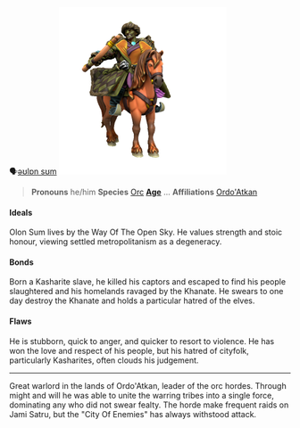 🗣[əʊlɒn sʊm]()
[![Olon Sum](OlonSumKhan.png)](https://www.heroforge.com/load_config%3D33944133/)

> **Pronouns** he/him
> **Species** [Orc](../../Species/Homonid/Orc.md)
> **[Age](../../Species/Ageing.md)** ...
> **Affiliations** [Ordo'Atkan](../../Locations/Ordo'Atkan/Ordo'Atkan.md)

#### Ideals
Olon Sum lives by the Way Of The Open Sky. He values strength and stoic honour, viewing settled metropolitanism as a degeneracy.

#### Bonds
Born a Kasharite slave, he killed his captors and escaped to find his people slaughtered and his homelands ravaged by the Khanate. He swears to one day destroy the Khanate and holds a particular hatred of the elves.

#### Flaws
He is stubborn, quick to anger, and quicker to resort to violence. He has won the love and respect of his people, but his hatred of cityfolk, particularly Kasharites, often clouds his judgement.

---
Great warlord in the lands of Ordo'Atkan, leader of the orc hordes. Through might and will he was able to unite the warring tribes into a single force, dominating any who did not swear fealty. The horde make frequent raids on Jami Satru, but the "City Of Enemies" has always withstood attack.